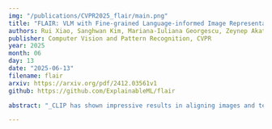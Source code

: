 ```yaml
---
img: "/publications/CVPR2025_flair/main.png"
title: "FLAIR: VLM with Fine-grained Language-informed Image Representations"
authors: Rui Xiao, Sanghwan Kim, Mariana-Iuliana Georgescu, Zeynep Akata, Stephan Alaniz
publisher: Computer Vision and Pattern Recognition, CVPR
year: 2025
month: 06
day: 13
date: "2025-06-13"
filename: flair
arxiv: https://arxiv.org/pdf/2412.03561v1
github: https://github.com/ExplainableML/flair

abstract: "_CLIP has shown impressive results in aligning images and texts at scale. However, its ability to capture detailed visual features remains limited because CLIP matches images and texts at a global level. To address this issue, we propose **FLAIR**, **F**ine-grained **LA**nguage-informed **I**mage **R**epresentations, an approach that utilizes long and detailed image descriptions to learn localized image embeddings. By sampling diverse sub-captions that describe fine-grained details about an image, we train our vision-language model to produce not only global embeddings but also text-specific image representations. Our model introduces text-conditioned attention pooling on top of local image tokens to produce fine-grained image representations that excel at retrieving detailed image content. We achieve state-of-the-art performance on both, existing multimodal retrieval benchmarks, as well as, our newly introduced fine-grained retrieval task which evaluates vision-language models’ ability to retrieve partial image content. Furthermore, our experiments demonstrate the effectiveness of FLAIR trained on 30M image-text pairs in capturing fine-grained visual information, including zero-shot semantic segmentation, outperforming models trained on billions of pairs._"

---
```

